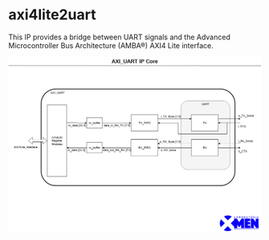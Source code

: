 # axi4lite2uart
This IP provides a bridge between UART signals and the Advanced Microcontroller Bus Architecture (AMBA®) AXI4 Lite interface.

![IP Core Diagram](https://github.com/JoseIuri/axi4lite2uart/blob/master/AXI_UART.png)
